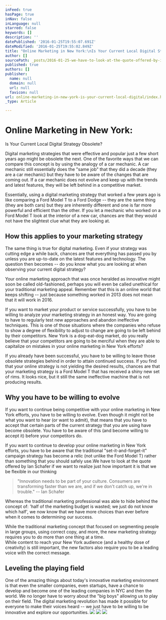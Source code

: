 ```yaml
---
inFeed: true
hasPage: true
inNav: false
inLanguage: null
starred: false
keywords: []
description: ''
datePublished: '2016-01-25T19:55:07.691Z'
dateModified: '2016-01-25T19:55:02.849Z'
title: "Online Marketing in New York:\nIs Your Current Local Digital Strategy Obsolete? "
author: []
sourcePath: _posts/2016-01-25-we-have-to-look-at-the-quote-offered-by-ian-schafer-if-we-wa.md
published: true
authors: []
publisher:
  name: null
  domain: null
  url: null
  favicon: null
url: online-marketing-in-new-york-is-your-current-local-digital/index.html
_type: Article

---
```

# Online Marketing in New York:
Is Your Current Local Digital Strategy Obsolete? 

Digital marketing strategies that were effective and popular just a few short years ago might be obsolete the next. One of the favorite ways that we can compare this concept is by using the analogy of a car mechanic. A car mechanic still essentially does the "same job" that they did a decade (they are a car mechanic) but they have to be aware of the changes that are coming out. If a car mechanic does not evolve and keep up with the trends and latest features, they will be left behind in a competitive market. 

Essentially, using a digital marketing strategy that worked a few years ago is like comparing a Ford Model T to a Ford Dodge -- they are the same thing (they are both cars) but they are inherently different and one is far more powerful and efficient than the other. If you let a mechanic who worked on a Ford Model T look at the interior of a new car, chances are that they would not have the slightest clue what they are looking at. 

## How this applies to your marketing strategy 

The same thing is true for digital marketing. Even if your strategy was cutting edge a while back, chances are that everything has passed you by unless you are up-to-date on the latest features and technology. The question then becomes -- do you know what you are looking at when observing your current digital strategy? 

Your online marketing approach that was once heralded as innovative might soon be called old-fashioned, perhaps you will even be called unethical for your traditional marketing appeal. Remember that this is an online world that keeps shifting -- just because something worked in 2013 does not mean that it will work in 2016\.

If you want to market your product or service successfully, you have to be willing to analyze your marketing strategy in an honest way. You are going to have to regularly test new approaches and abandon ineffective techniques. This is one of those situations where the companies who refuse to show a degree of flexibility to adjust to change are going to be left behind by their competitors. New York is a dog-eat-dog market, do you really believe that your competitors are going to be merciful when they are able to capitalize on mistakes in your online marketing in New York efforts? 

If you already have been successful, you have to be willing to leave those obsolete strategies behind in order to attain continued success. If you find that your online strategy is not yielding the desired results, chances are that your marketing strategy is a Ford Model T that has received a shiny new set of rims. It looks nice, but it still the same ineffective machine that is not producing results. 

## Why you have to be willing to evolve

If you want to continue being competitive with your online marketing in New York efforts, you have to be willing to evolve. Even though it might not be what you want to hear (or want to admit), that means that you have to accept that certain parts of the current strategy that you are using have become obsolete. You have to be aware of this (and become willing to accept it) before your competitors do.

If you want to continue to develop your online marketing in New York efforts, you have to be aware that the traditional "set-it-and-forget-it" campaign strategy has become a relic (not unlike the Ford Model T) rather than something that you should safely use.We have to look at the quote offered by Ian Schafer if we want to realize just how important it is that we be flexible in our thinking

> "Innovation needs to be part of your culture. Consumers are transforming faster than we are, and if we don't catch up, we're in trouble." -- Ian Schafer 

Whereas the traditional marketing professional was able to hide behind the concept of: 'half of the marketing budget is wasted; we just do not know which half', we now know that we have more choices than ever before when it comes to determining our success. 

While the traditional marketing concept that focused on segmenting people in large groups, using correct copy, and more, the new marketing strategy requires you to do more than one thing at a time.   
While content to reach your New York audience (and a healthy dose of creativity) is still important, the new factors also require you to be a leading voice with the correct message. 

## Leveling the playing field 

One of the amazing things about today's innovative marketing environment is that even the smaller companies, even startups, have a chance to develop and become one of the leading companies in NYC and then the world. We no longer have to worry about the "big boys" allowing us to play on their field. The digital marketing revolution has made it possible for everyone to make their voices heard -- we just have to be willing to be innovative and explore our opportunities. 
![](https://the-grid-user-content.s3-us-west-2.amazonaws.com/3f1b7704-ab1d-47cf-b22e-ad74e4214a11.jpg)
![](https://the-grid-user-content.s3-us-west-2.amazonaws.com/caa8aaf9-87de-41f9-a5b6-964943ebb68e.jpg)
![](https://the-grid-user-content.s3-us-west-2.amazonaws.com/c44ea164-735e-44f1-afb0-0ea3332872d1.jpg)